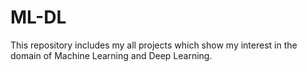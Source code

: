 # ML-DL

This repository includes my all projects which show my interest in the domain of Machine Learning and Deep Learning.
